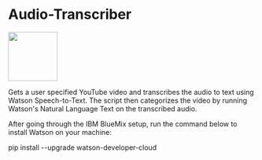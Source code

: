 # Audio-Transcriber

<img src="https://postimg.org/image/654jx0g4t/" width="100" height="100"/>

Gets a user specified YouTube video and transcribes the audio to text using Watson Speech-to-Text. The script then categorizes the video by running Watson's Natural Language
Text on the transcribed audio.

After going through the IBM BlueMix setup, run the command below to install Watson on your machine:

pip install --upgrade watson-developer-cloud
